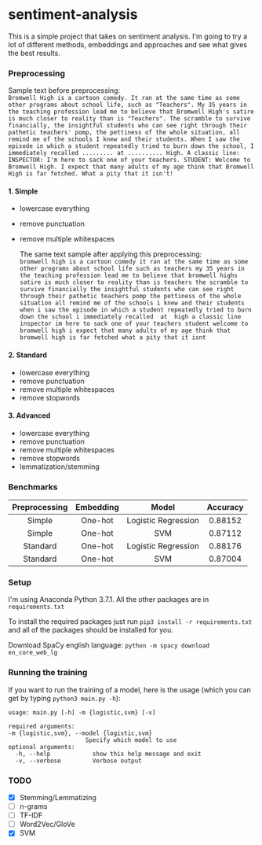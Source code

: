 # sentiment-analysis

This is a simple project that takes on sentiment analysis. I'm going to try a lot of different methods, embeddings and approaches and see what gives the best results.

### Preprocessing

Sample text before preprocessing:  
`Bromwell High is a cartoon comedy. It ran at the same time as some other programs about school life, such as "Teachers". My 35 years in the teaching profession lead me to believe that Bromwell High's satire is much closer to reality than is "Teachers". The scramble to survive financially, the insightful students who can see right through their pathetic teachers' pomp, the pettiness of the whole situation, all remind me of the schools I knew and their students. When I saw the episode in which a student repeatedly tried to burn down the school, I immediately recalled ......... at .......... High. A classic line: INSPECTOR: I'm here to sack one of your teachers. STUDENT: Welcome to Bromwell High. I expect that many adults of my age think that Bromwell High is far fetched. What a pity that it isn't!`

  #### 1. Simple
   - lowercase everything
   - remove punctuation
   - remove multiple whitespaces  

      The same text sample after applying this preprocessing:  
    `bromwell high is a cartoon comedy it ran at the same time as some other programs about school life such as teachers my 35 years in the teaching profession lead me to believe that bromwell highs satire is much closer to reality than is teachers the scramble to survive financially the insightful students who can see right through their pathetic teachers pomp the pettiness of the whole situation all remind me of the schools i knew and their students when i saw the episode in which a student repeatedly tried to burn down the school i immediately recalled  at  high a classic line inspector im here to sack one of your teachers student welcome to bromwell high i expect that many adults of my age think that bromwell high is far fetched what a pity that it isnt`


  #### 2. Standard
   - lowercase everything
   - remove punctuation
   - remove multiple whitespaces    
   - remove stopwords


  #### 3. Advanced
   - lowercase everything
   - remove punctuation
   - remove multiple whitespaces    
   - remove stopwords
   - lemmatization/stemming


### Benchmarks

|  Preprocessing  |  Embedding  |         Model         |  Accuracy  |
|:---------------:|:-----------:|:---------------------:|:----------:|
|      Simple     |   One-hot   |  Logistic Regression  |   0.88152  |
|      Simple     |   One-hot   |          SVM          |   0.87112  |
|     Standard    |   One-hot   |  Logistic Regression  |   0.88176  |
|     Standard    |   One-hot   |          SVM          |   0.87004  |


### Setup

I'm using Anaconda Python 3.7.1. All the other packages are in `requirements.txt`

To install the required packages just run `pip3 install -r requirements.txt` and all of the packages should be installed for you.

Download SpaCy english language: `python -m spacy download en_core_web_lg`

### Running the training

If you want to run the training of a model, here is the usage (which you can get by typing `python3 main.py -h`):

    usage: main.py [-h] -m {logistic,svm} [-v]

    required arguments:
    -m {logistic,svm}, --model {logistic,svm}
                          Specify which model to use
    optional arguments:
      -h, --help            show this help message and exit
      -v, --verbose         Verbose output

### TODO
 - [x] Stemming/Lemmatizing
 - [ ] n-grams
 - [ ] TF-IDF
 - [ ] Word2Vec/GloVe
 - [x] SVM
